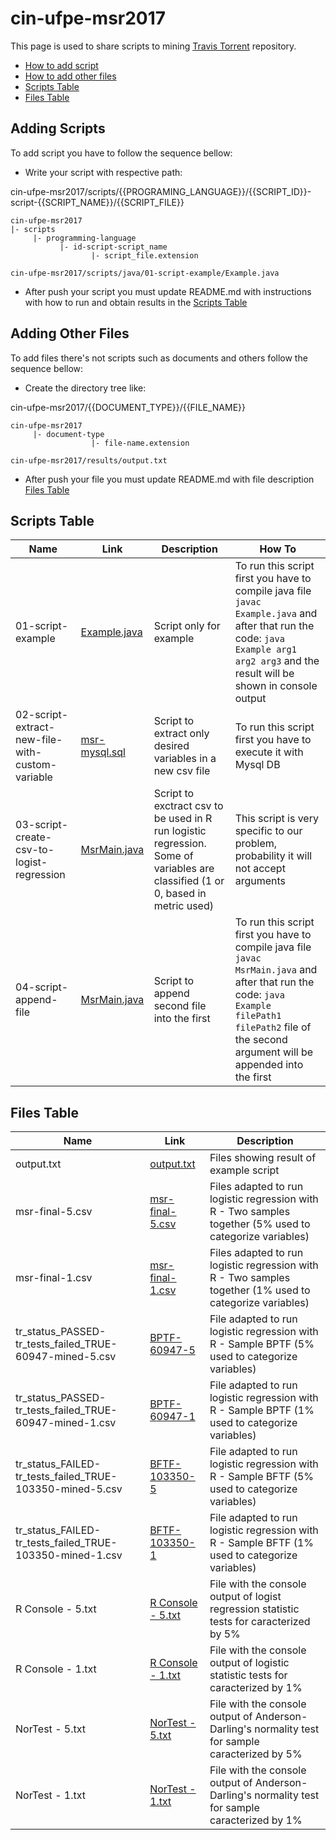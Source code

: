 # cin-ufpe-msr2017

This page is used to share scripts to mining [Travis Torrent](https://travistorrent.testroots.org/) repository.

* [How to add script](#adding-scripts)
* [How to add other files](#adding-other-files)
* [Scripts Table](#scripts-table)
* [Files Table](#files-table)

## Adding Scripts

To add script you have to follow the sequence bellow:
  - Write your script with respective path:
  
  cin-ufpe-msr2017/scripts/{{PROGRAMING_LANGUAGE}}/{{SCRIPT_ID}}-script-{{SCRIPT_NAME}}/{{SCRIPT_FILE}}
  
  ```
  cin-ufpe-msr2017
  |- scripts
       |- programming-language
             |- id-script-script_name
                    |- script_file.extension
  
  cin-ufpe-msr2017/scripts/java/01-script-example/Example.java
  ```

  - After push your script you must update README.md with instructions with how to run and obtain results in the [Scripts Table](#scripts-table)

## Adding Other Files
To add files there's not scripts such as documents and others follow the sequence bellow:
  - Create the directory tree like:
  
  cin-ufpe-msr2017/{{DOCUMENT_TYPE}}/{{FILE_NAME}}
  
  ```
  cin-ufpe-msr2017
       |- document-type
                    |- file-name.extension
                    
  cin-ufpe-msr2017/results/output.txt
  ```

  - After push your file you must update README.md with file description [Files Table](#files-table)

## Scripts Table

Name | Link | Description | How To
------------ | ------------ | ------------- | -------------
01-script-example | [Example.java](https://github.com/victorlaerte/cin-ufpe-msr2017/blob/master/scripts/java/01-script-example/src/Example.java) | Script only for example | To run this script first you have to compile java file `javac Example.java` and after that run the code: `java Example arg1 arg2 arg3` and the result will be shown in console output
02-script-extract-new-file-with-custom-variable | [msr-mysql.sql](https://github.com/victorlaerte/cin-ufpe-msr2017/blob/master/scripts/sql/02-script-extract-new-file-with-custom-variable/msr-mysql.sql) | Script to extract only desired variables in a new csv file | To run this script first you have to execute it with Mysql DB
03-script-create-csv-to-logist-regression | [MsrMain.java](https://github.com/victorlaerte/cin-ufpe-msr2017/tree/master/scripts/java) | Script to exctract csv to be used in R run logistic regression. Some of variables are classified (1 or 0, based in metric used) | This script is very specific to our problem, probability it will not accept arguments
04-script-append-file | [MsrMain.java](https://github.com/victorlaerte/cin-ufpe-msr2017/blob/master/scripts/java/04-script-append-file/MsrMain.java) | Script to append second file into the first  | To run this script first you have to compile java file `javac MsrMain.java` and after that run the code: `java Example filePath1 filePath2` file of the second argument will be appended into the first

## Files Table

Name | Link | Description
------------ | ------------ | -------------
output.txt | [output.txt](https://github.com/victorlaerte/cin-ufpe-msr2017/blob/master/results/output.txt) | Files showing result of example script
msr-final-5.csv | [msr-final-5.csv](https://github.com/victorlaerte/cin-ufpe-msr2017/blob/master/results/msr-final-5.csv) | Files adapted to run logistic regression with R - Two samples together (5% used to categorize variables)
msr-final-1.csv | [msr-final-1.csv](https://github.com/victorlaerte/cin-ufpe-msr2017/blob/master/results/msr-final-1.csv) | Files adapted to run logistic regression with R - Two samples together (1% used to categorize variables)
tr_status_PASSED-tr_tests_failed_TRUE-60947-mined-5.csv | [BPTF-60947-5](https://github.com/victorlaerte/cin-ufpe-msr2017/blob/master/results/tr_status_PASSED-tr_tests_failed_TRUE-60947-mined-5.csv) | File adapted to run logistic regression with R - Sample BPTF (5% used to categorize variables)
tr_status_PASSED-tr_tests_failed_TRUE-60947-mined-1.csv | [BPTF-60947-1](https://github.com/victorlaerte/cin-ufpe-msr2017/blob/master/results/tr_status_PASSED-tr_tests_failed_TRUE-60947-mined-1.csv) | File adapted to run logistic regression with R - Sample BPTF (1% used to categorize variables)
tr_status_FAILED-tr_tests_failed_TRUE-103350-mined-5.csv | [BFTF-103350-5](https://github.com/victorlaerte/cin-ufpe-msr2017/blob/master/results/tr_status_FAILED-tr_tests_failed_TRUE-103350-mined-5.csv) | File adapted to run logistic regression with R - Sample BFTF (5% used to categorize variables)
tr_status_FAILED-tr_tests_failed_TRUE-103350-mined-1.csv | [BFTF-103350-1](https://github.com/victorlaerte/cin-ufpe-msr2017/blob/master/results/tr_status_FAILED-tr_tests_failed_TRUE-103350-mined-1.csv) | File adapted to run logistic regression with R - Sample BFTF (1% used to categorize variables)
R Console - 5.txt | [R Console - 5.txt](https://github.com/victorlaerte/cin-ufpe-msr2017/blob/master/results/R%20Console%20-%205.txt) | File with the console output of logist regression statistic tests for caracterized by 5%
R Console - 1.txt | [R Console - 1.txt](https://github.com/victorlaerte/cin-ufpe-msr2017/blob/master/results/R%20Console%20-%201.txt) | File with the console output of logistic statistic tests for caracterized by 1%
NorTest - 5.txt | [NorTest - 5.txt](https://github.com/victorlaerte/cin-ufpe-msr2017/blob/master/results/NorTest%20-%205.txt) | File with the console output of Anderson-Darling's normality test for sample caracterized by 5%
NorTest - 1.txt | [NorTest - 1.txt](https://github.com/victorlaerte/cin-ufpe-msr2017/blob/master/results/NorTest%20-%201.txt) | File with the console output of Anderson-Darling's normality test for sample caracterized by 1%
